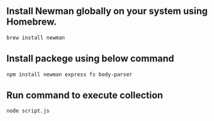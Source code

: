 
## Install Newman globally on your system using Homebrew.

`brew install newman`

## Install packege using below command

`npm install newman express fs body-parser`

## Run command to execute collection
`node script.js`